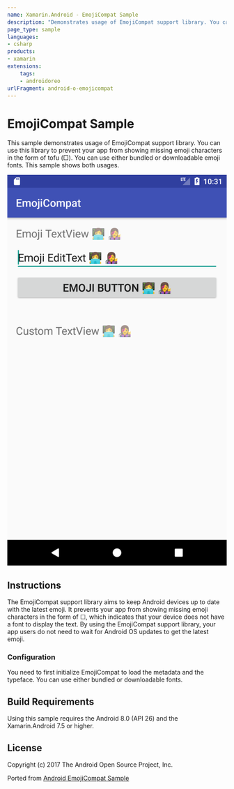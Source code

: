 ```yaml
---
name: Xamarin.Android - EmojiCompat Sample
description: "Demonstrates usage of EmojiCompat support library. You can use this library to prevent your app from showing missing emoji (Android Oreo)"
page_type: sample
languages:
- csharp
products:
- xamarin
extensions:
    tags:
    - androidoreo
urlFragment: android-o-emojicompat
---
```

# EmojiCompat Sample

This sample demonstrates usage of EmojiCompat support library. You can use this library
to prevent your app from showing missing emoji characters in the form of tofu (□). You
can use either bundled or downloadable emoji fonts. This sample shows both usages.

![EmojiCompat Sample application screenshot](Screenshots/Main.png "EmojiCompat Sample application screenshot")

## Instructions

The EmojiCompat support library aims to keep Android devices up to date with the latest emoji. It
prevents your app from showing missing emoji characters in the form of ☐, which indicates that your
device does not have a font to display the text. By using the EmojiCompat support library, your app
users do not need to wait for Android OS updates to get the latest emoji.

### Configuration

You need to first initialize EmojiCompat to load the metadata and the typeface. You can use either
bundled or downloadable fonts.

## Build Requirements

Using this sample requires the Android 8.0 (API 26) and the Xamarin.Android 7.5 or higher.

## License

Copyright (c) 2017 The Android Open Source Project, Inc.

Ported from [Android EmojiCompat Sample](https://github.com/googlesamples/android-EmojiCompat)
